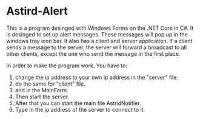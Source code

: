 # Astird-Alert
This is a program desinged with Windows Forms on the .NET Core in C#.
It is desinged to set up alert messages. These messages will pop up in the windows tray icon bar.
It also has a client and server application. 
If a client sends a message to the server, the server will forward a broadcast to all other clients, except the one who send the message in the first place.

In order to make the program work. You have to:
1. change the ip address to your own ip address in the "server" file.
2. do the same for "client" file.
3. and in the MainForm.
4. Then start the server.
5. After that you can start the main file AstridNotifier.
6. Type in the ip address of the server to connect to it.


